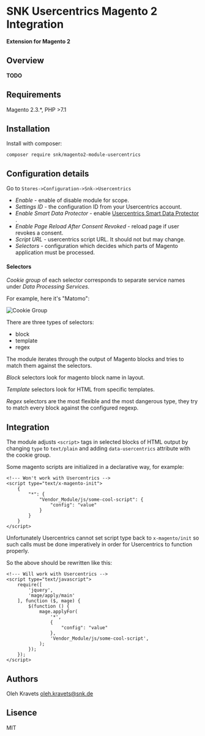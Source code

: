 # SNK Usercentrics Magento 2 Integration

**Extension for Magento 2**

## Overview

**TODO**

## Requirements

Magento 2.3.*, PHP >7.1

## Installation

Install with composer:

 ```
 composer require snk/magento2-module-usercentrics
```

## Configuration details

Go to `Stores->Configuration->Snk->Usercentrics`

* _Enable_ - enable of disable module for scope.
* _Settings ID_ - the configuration ID from your Usercentrics account.
* _Enable Smart Data Protector_ - enable <a target="_blank" href="https://docs.usercentrics.com/#/smart-data-protector">Usercentrics Smart Data Protector </a>.
* _Enable Page Reload After Consent Revoked_ - reload page if user revokes a consent.
* _Script URL_ - usercentrics script URL. It should not but may change.
* _Selectors_ - configuration which decides which parts of Magento application must be processed.

#### Selectors

_Cookie group_ of each selector corresponds to separate service names under _Data Processing Services_.

For example, here it's "Matomo":

![Cookie Group](docs/cookie_group.png)


There are three types of selectors:
 - block
 - template
 - regex
 
 The module iterates through the output of Magento blocks and tries to match them against the selectors.

_Block_ selectors look for magento block name in layout.

_Template_ selectors look for HTML from specific templates.

_Regex_ selectors are the most flexible and the most dangerous type, they try to match every block against the configured regexp.

## Integration 

The module adjusts `<script>` tags in selected blocks of HTML output by changing `type` to `text/plain` and adding `data-usercentrics` attribute with the cookie group.

Some magento scripts are initialized in a declarative way,  for example:
```
<!--- Won't work with Usercentrics -->
<script type="text/x-magento-init">
    {
        "*": {
            "Vendor_Module/js/some-cool-script": {
                "config": "value"
            }
        }
    }
</script>
```

Unfortunately Usercentrics cannot set script type back to `x-magento/init` so such calls must be done imperatively in order for Usercentrics to function properly. 

So the above should be rewritten like this:
```
<!--- Will work with Usercentrics -->
<script type="text/javascript">
    require([
        'jquery',
        'mage/apply/main'
    ], function ($, mage) {
        $(function () {
            mage.applyFor(
                '*',
                {
                    "config": "value"
                },
                'Vendor_Module/js/some-cool-script',
            );
        });
    });
</script>
```
## Authors

Oleh Kravets <a href="mailto:oleh.kravets@snk.de">oleh.kravets@snk.de</a>

## Lisence

MIT
